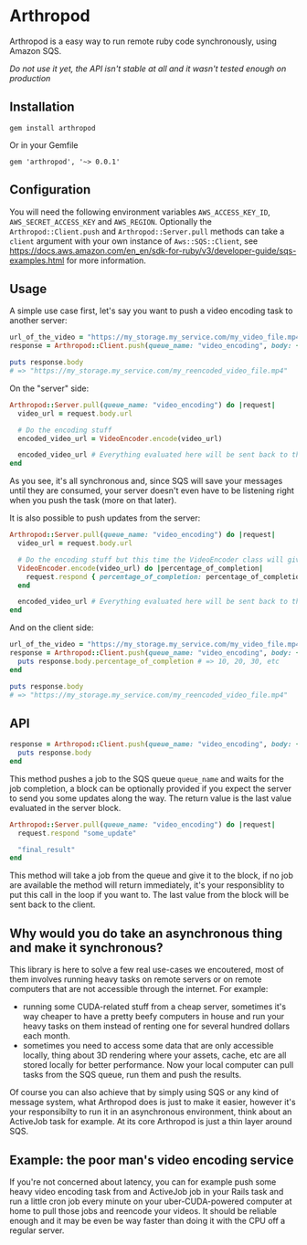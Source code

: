 # Arthropod

Arthropod is a easy way to run remote ruby code synchronously, using Amazon SQS.

*Do not use it yet, the API isn't stable at all and it wasn't tested enough on production*

## Installation

```
gem install arthropod
```

Or in your Gemfile

```
gem 'arthropod', '~> 0.0.1'
```

## Configuration

You will need the following environment variables `AWS_ACCESS_KEY_ID`, `AWS_SECRET_ACCESS_KEY` and `AWS_REGION`. Optionally the `Arthropod::Client.push` and `Arthropod::Server.pull`  methods can take a `client` argument with your own instance of `Aws::SQS::Client`, see https://docs.aws.amazon.com/en_en/sdk-for-ruby/v3/developer-guide/sqs-examples.html for more information.

## Usage

A simple use case first, let's say you want to push a video encoding task to another server:

```ruby
url_of_the_video = "https://my_storage.my_service.com/my_video_file.mp4"
response = Arthropod::Client.push(queue_name: "video_encoding", body: { url: url_of_the_video })

puts response.body
# => "https://my_storage.my_service.com/my_reencoded_video_file.mp4"
```

On the "server" side:

```ruby
Arthropod::Server.pull(queue_name: "video_encoding") do |request|
  video_url = request.body.url

  # Do the encoding stuff
  encoded_video_url = VideoEncoder.encode(video_url)

  encoded_video_url # Everything evaluated here will be sent back to the client
end
```

As you see, it's all synchronous and, since SQS will save your messages until they are consumed, your server doesn't even have to be listening right when you push the task (more on that later).

It is also possible to push updates from the server:

```ruby
Arthropod::Server.pull(queue_name: "video_encoding") do |request|
  video_url = request.body.url

  # Do the encoding stuff but this time the VideoEncoder class will give you a percentage of completion
  VideoEncoder.encode(video_url) do |percentage_of_completion|
    request.respond { percentage_of_completion: percentage_of_completion }
  end

  encoded_video_url # Everything evaluated here will be sent back to the client
end
```

And on the client side:

```ruby
url_of_the_video = "https://my_storage.my_service.com/my_video_file.mp4"
response = Arthropod::Client.push(queue_name: "video_encoding", body: { url: url_of_the_video }) do |response|
  puts response.body.percentage_of_completion # => 10, 20, 30, etc
end

puts response.body
# => "https://my_storage.my_service.com/my_reencoded_video_file.mp4"
```

## API

```ruby
response = Arthropod::Client.push(queue_name: "video_encoding", body: { url: url_of_the_video }) do |response|
  puts response.body
end
```

This method pushes a job to the SQS queue `queue_name` and waits for the job completion, a block can be optionally provided if you expect the server to send you some updates along the way. The return value is the last value evaluated in the server block.

```ruby
Arthropod::Server.pull(queue_name: "video_encoding") do |request|
  request.respond "some_update"

  "final_result"
end
```

This method will take a job from the queue and give it to the block, if no job are available the method will return immediately, it's your responsiblity to put this call in the loop if you want to. The last value from the block will be sent back to the client.

## Why would you do take an asynchronous thing and make it synchronous?

This library is here to solve a few real use-cases we encoutered, most of them involves running heavy tasks on remote servers or on remote computers that are not accessible through the internet. For example:

* running some CUDA-related stuff from a cheap server, sometimes it's way cheaper to have a pretty beefy computers in house and run your heavy tasks on them instead of renting one for several hundred dollars each month.
* sometimes you need to access some data that are only accessible locally, thing about 3D rendering where your assets, cache, etc are all stored locally for better performance. Now your local computer can pull tasks from the SQS queue, run them and push the results.

Of course you can also achieve that by simply using SQS or any kind of message system, what Arthropod does is just to make it easier, however it's your responsibilty to run it in an asynchronous environment, think about an ActiveJob task for example. At its core Arthropod is just a thin layer around SQS.

## Example: the poor man's video encoding service

If you're not concerned about latency, you can for example push some heavy video encoding task from and ActiveJob job in your Rails task and run a little cron job every minute on your uber-CUDA-powered computer at home to pull those jobs and reencode your videos. It should be reliable enough and it may be even be way faster than doing it with the CPU off a regular server.
